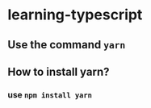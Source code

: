 # learning-typescript


## Use the command `yarn`


## How to install yarn?


### use `npm install yarn`
